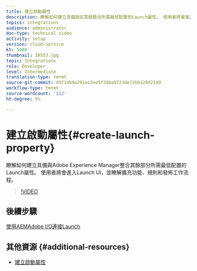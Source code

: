 ```yaml
---
title: 建立啟動屬性
description: 瞭解如何建立具備設定其餘整合所需最低配置的Launch屬性。 使用者將會進入Launch UI，並瞭解擴充功能、規則和發佈工作流程。
topics: integrations
audience: administrator
doc-type: technical video
activity: setup
version: cloud-service
kt: 5980
thumbnail: 38553.jpg
topic: Integrations
role: Developer
level: Intermediate
translation-type: tm+mt
source-git-commit: d9714b9a291ec3ee5f3dba9723de72bb120d2149
workflow-type: tm+mt
source-wordcount: '112'
ht-degree: 5%

---
```



# 建立啟動屬性{#create-launch-property}

瞭解如何建立具備與Adobe Experience Manager整合其餘部分所需最低配置的Launch屬性。 使用者將會進入Launch UI，並瞭解擴充功能、規則和發佈工作流程。

>[!VIDEO](https://video.tv.adobe.com/v/38553?quality=12&learn=on)

## 後續步驟

[使用AEMAdobe I/O連接Launch](connect-aem-launch-adobe-io.md)

## 其他資源 {#additional-resources}

* [建立啟動屬性](https://docs.adobe.com/content/help/en/core-services-learn/implementing-in-websites-with-launch/configure-launch/launch.html)
